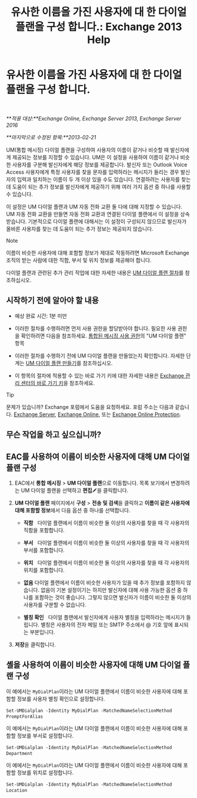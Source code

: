 ﻿---
title: '유사한 이름을 가진 사용자에 대 한 다이얼 플랜을 구성 합니다.: Exchange 2013 Help'
TOCTitle: 유사한 이름을 가진 사용자에 대 한 다이얼 플랜을 구성 합니다.
ms:assetid: 14783f45-95f5-49de-8215-0a3aef7dc034
ms:mtpsurl: https://technet.microsoft.com/ko-kr/library/Bb266943(v=EXCHG.150)
ms:contentKeyID: 51407667
ms.date: 05/22/2018
mtps_version: v=EXCHG.150
ms.translationtype: MT
---

# 유사한 이름을 가진 사용자에 대 한 다이얼 플랜을 구성 합니다.

 

_**적용 대상:**Exchange Online, Exchange Server 2013, Exchange Server 2016_

_**마지막으로 수정된 항목:**2013-02-21_

UM(통합 메시징) 다이얼 플랜을 구성하여 사용자의 이름이 같거나 비슷할 때 발신자에게 제공되는 정보를 지정할 수 있습니다. UM은 이 설정을 사용하여 이름이 같거나 비슷한 사용자를 구분해 발신자에게 해당 정보를 제공합니다. 발신자 또는 Outlook Voice Access 사용자에게 특정 사용자를 찾을 문자를 입력하라는 메시지가 들리는 경우 발신자의 입력과 일치하는 이름이 두 개 이상 있을 수도 있습니다. 연결하려는 사용자를 찾는 데 도움이 되는 추가 정보를 발신자에게 제공하기 위해 여러 가지 옵션 중 하나를 사용할 수 있습니다.

이 설정은 UM 다이얼 플랜과 UM 자동 전화 교환 둘 다에 대해 지정할 수 있습니다. UM 자동 전화 교환을 만들면 자동 전화 교환과 연결된 다이얼 플랜에서 이 설정을 상속받습니다. 기본적으로 다이얼 플랜에 대해서는 이 설정이 구성되지 않으므로 발신자가 올바른 사용자를 찾는 데 도움이 되는 추가 정보는 제공되지 않습니다.


> [!NOTE]
> 이름이 비슷한 사용자에 대해 포함할 정보가 제대로 작동하려면 Microsoft Exchange 조직의 받는 사람에 대한 직함, 부서 및 위치 정보를 제공해야 합니다.



다이얼 플랜과 관련된 추가 관리 작업에 대한 자세한 내용은 [UM 다이얼 플랜 절차](um-dial-plan-procedures-exchange-2013-help.md)를 참조하십시오.

## 시작하기 전에 알아야 할 내용

  - 예상 완료 시간: 1분 미만

  - 이러한 절차를 수행하려면 먼저 사용 권한을 할당받아야 합니다. 필요한 사용 권한을 확인하려면 다음을 참조하세요. [통합된 메시징 사용 권한](unified-messaging-permissions-exchange-2013-help.md)의 "UM 다이얼 플랜" 항목

  - 이러한 절차를 수행하기 전에 UM 다이얼 플랜을 만들었는지 확인합니다. 자세한 단계는 [UM 다이얼 플랜 만들기](create-a-um-dial-plan-exchange-2013-help.md)를 참조하십시오.

  - 이 항목의 절차에 적용할 수 있는 바로 가기 키에 대한 자세한 내용은 [Exchange 관리 센터의 바로 가기 키](keyboard-shortcuts-in-the-exchange-admin-center-exchange-online-protection-help.md)을 참조하세요.


> [!TIP]
> 문제가 있습니까? Exchange 포럼에서 도움을 요청하세요. 포럼 주소는 다음과 같습니다. <A href="https://go.microsoft.com/fwlink/p/?linkid=60612">Exchange Server</A>, <A href="https://go.microsoft.com/fwlink/p/?linkid=267542">Exchange Online</A>, 또는 <A href="https://go.microsoft.com/fwlink/p/?linkid=285351">Exchange Online Protection</A>.



## 무슨 작업을 하고 싶으십니까?

## EAC를 사용하여 이름이 비슷한 사용자에 대해 UM 다이얼 플랜 구성

1.  EAC에서 **통합 메시징** \> **UM 다이얼 플랜**으로 이동합니다. 목록 보기에서 변경하려는 UM 다이얼 플랜을 선택하고 **편집**![편집 아이콘](images/JJ218640.6f53ccb2-1f13-4c02-bea0-30690e6ea71d(EXCHG.150).gif "편집 아이콘")을 클릭합니다.

2.  **UM 다이얼 플랜** 페이지에서 **구성** \> **전송 및 검색**을 클릭하고 **이름이 같은 사용자에 대해 포함할 정보**에서 다음 옵션 중 하나를 선택합니다.
    
      - **직함**   다이얼 플랜에서 이름이 비슷한 둘 이상의 사용자를 찾을 때 각 사용자의 직함을 포함합니다.
    
      - **부서**   다이얼 플랜에서 이름이 비슷한 둘 이상의 사용자를 찾을 때 각 사용자의 부서를 포함합니다.
    
      - **위치**   다이얼 플랜에서 이름이 비슷한 둘 이상의 사용자를 찾을 때 각 사용자의 위치를 포함합니다.
    
      - **없음** 다이얼 플랜에서 이름이 비슷한 사용자가 있을 때 추가 정보를 포함하지 않습니다. 없음이 기본 설정이기는 하지만 발신자에 대해 사용 가능한 옵션 중 하나를 포함하는 것이 좋습니다. 그렇지 않으면 발신자가 이름이 비슷한 둘 이상의 사용자를 구분할 수 없습니다.
    
      - **별칭 확인**   다이얼 플랜에서 발신자에게 사용자 별칭을 입력하라는 메시지가 들립니다. 별칭은 사용자의 전자 메일 또는 SMTP 주소에서 @ 기호 앞에 표시되는 부분입니다.

3.  **저장**을 클릭합니다.

## 셸을 사용하여 이름이 비슷한 사용자에 대해 UM 다이얼 플랜 구성

이 예에서는 `MyDialPlan`이라는 UM 다이얼 플랜에서 이름이 비슷한 사용자에 대해 포함할 정보를 사용자 별칭 확인으로 설정합니다.

    Set-UMDialplan -Identity MyDialPlan -MatchedNameSelectionMethod PromptForAlias

이 예에서는 `MyDialPlan`이라는 UM 다이얼 플랜에서 이름이 비슷한 사용자에 대해 포함할 정보를 부서로 설정합니다.

    Set-UMDialplan -Identity MyDialPlan -MatchedNameSelectionMethod Department

이 예에서는 `MyDialPlan`이라는 UM 다이얼 플랜에서 이름이 비슷한 사용자에 대해 포함할 정보를 위치로 설정합니다.

    Set-UMDialplan -Identity MyDialPlan -MatchedNameSelectionMethod Location

